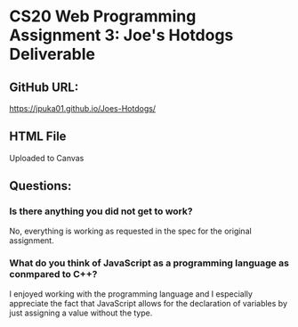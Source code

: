 # CS20 Web Programming Assignment 3: Joe's Hotdogs Deliverable

## GitHub URL:
https://jpuka01.github.io/Joes-Hotdogs/

## HTML File
Uploaded to Canvas

## Questions:

### Is there anything you did not get to work?
No, everything is working as requested in the spec for the original assignment.

### What do you think of JavaScript as a programming language as conmpared to C++?
I enjoyed working with the programming language and I especially appreciate the 
fact that JavaScript allows for the declaration of variables by just assigning
a value without the type.
